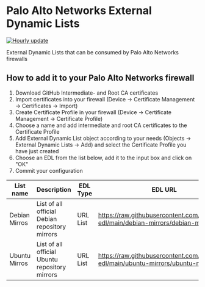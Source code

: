 # Palo Alto Networks External Dynamic Lists
[![Hourly update](https://github.com/t11z/pan-edl/actions/workflows/main.yml/badge.svg?branch=main)](https://github.com/t11z/pan-edl/actions/workflows/main.yml)

External Dynamic Lists that can be consumed by Palo Alto Networks firewalls

## How to add it to your Palo Alto Networks firewall

1. Download GitHub Intermediate- and Root CA certificates 
2. Import certificates into your firewall (Device -> Certificate Management -> Certificates -> Import)
3. Create Certificate Profile in your firewall (Device -> Certificate Management -> Certificate Profile)
4. Choose a name and add intermediate and root CA certificates to the Certificate Profile
5. Add External Dynamic List object according to your needs (Objects -> External Dynamic Lists -> Add) and select the Certificate Profile you have just created
6. Choose an EDL from the list below, add it to the input box and click on "OK"
7. Commit your configuration

| List name | Description | EDL Type | EDL URL |
| --- | --- | --- | --- |
| Debian Mirros | List of all official Debian repository mirrors | URL List | https://raw.githubusercontent.com/t11z/pan-edl/main/debian-mirrors/debian-mirrors.txt |
| Ubuntu Mirros | List of all official Ubuntu repository mirrors | URL List | https://raw.githubusercontent.com/t11z/pan-edl/main/ubuntu-mirrors/ubuntu-mirrors.txt |
